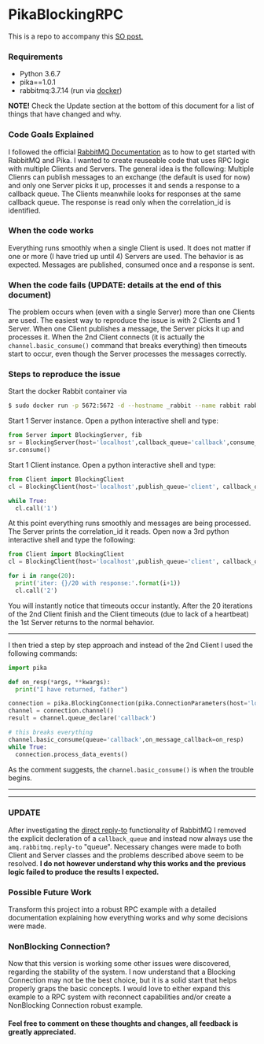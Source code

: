 # PikaBlockingRPC
This is a repo to accompany this [SO post.](https://stackoverflow.com/questions/56003714/rabbitmq-pika-single-rpc-callback-for-multiple-clients)

### Requirements
  - Python 3.6.7
  - pika==1.0.1
  - rabbitmq:3.7.14 (run via [docker](https://hub.docker.com/_/rabbitmq))

**NOTE!** Check the Update section at the bottom of this document for a list of things that have changed and why.

### Code Goals Explained

I followed the official [RabbitMQ Documentation](https://www.rabbitmq.com/tutorials/tutorial-six-python.html) as to how to get started with RabbitMQ and Pika. I wanted to create reuseable code that uses RPC logic with multiple Clients and Servers. The general idea is the following: Multiple Clienrs can publish messages to an exchange (the default is used for now) and only one Server picks it up, processes it and sends a response to a callback queue. The Clients meanwhile looks for responses at the same callback queue. The response is read only when the correlation_id is identified.

### When the code works

Everything runs smoothly when a single Client is used. It does not matter if one or more (I have tried up until 4) Servers are used. The behavior is as expected. Messages are published, consumed once and a response is sent.

### When the code fails (UPDATE: details at the end of this document)

The problem occurs when (even with a single Server) more than one Clients are used. The easiest way to reproduce the issue is with 2 Clients and 1 Server. When one Client publishes a message, the Server picks it up and processes it. When the 2nd Client connects (it is actually the ```channel.basic_consume()``` command that breaks everything) then timeouts start to occur, even though the Server processes the messages correctly.

### Steps to reproduce the issue

Start the docker Rabbit container via 
```sh
$ sudo docker run -p 5672:5672 -d --hostname _rabbit --name rabbit rabbitmq:3
```
Start 1 Server instance. Open a python interactive shell and type:
```python
from Server import BlockingServer, fib
sr = BlockingServer(host='localhost',callback_queue='callback',consume_queue='client',process=fib, prefetch_count=1)
sr.consume()
```
Start 1 Client instance. Open a python interactive shell and type:
```python
from Client import BlockingClient
cl = BlockingClient(host='localhost',publish_queue='client', callback_queue='callback',timeout=3)

while True:
  cl.call('1')
```
At this point everything runs smoothly and messages are being processed. The Server prints the correlation_id it reads.
Open now a 3rd python interactive shell and type the following:
```python
from Client import BlockingClient
cl = BlockingClient(host='localhost',publish_queue='client', callback_queue='callback',timeout=3)

for i in range(20):
  print('iter: {}/20 with response:'.format(i+1))
  cl.call('2')
```
You will instantly notice that timeouts occur instantly. After the 20 iterations of the 2nd Client finish and the Client timeouts (due to lack of a heartbeat) the 1st Server returns to the normal behavior.
___
I then tried a step by step approach and instead of the 2nd Client I used the following commands:
```python
import pika

def on_resp(*args, **kwargs):
  print("I have returned, father")

connection = pika.BlockingConnection(pika.ConnectionParameters(host='localhost'))
channel = connection.channel()
result = channel.queue_declare('callback')

# this breaks everything
channel.basic_consume(queue='callback',on_message_callback=on_resp)
while True:
  connection.process_data_events()
```
As the comment suggests, the `channel.basic_consume()` is when the trouble begins.
___
___
### UPDATE
After  investigating the [direct reply-to](https://www.rabbitmq.com/direct-reply-to.html) functionality of RabbitMQ I removed the explicit decleration of a `callback_queue` and instead now always use the `amq.rabbitmq.reply-to` "queue". Necessary changes were made to both Client and Server classes and the problems described above seem to be resolved. **I do not however understand why this works and the previous logic failed to produce the results I expected.**

### Possible Future Work
Transform this project into a robust RPC example with a detailed documentation explaining how everything works and why some decisions were made.

### NonBlocking Connection?
Now that this version is working some other issues were discovered, regarding the stability of the system. I now understand that a Blocking Connection may not be the best choice, but it is a solid start that helps properly graps the basic concepts. I would love to either expand this example to a RPC system with reconnect capabilities and/or create a NonBlocking Connection robust example.

#### Feel free to comment on these thoughts and changes, all feedback is greatly appreciated.